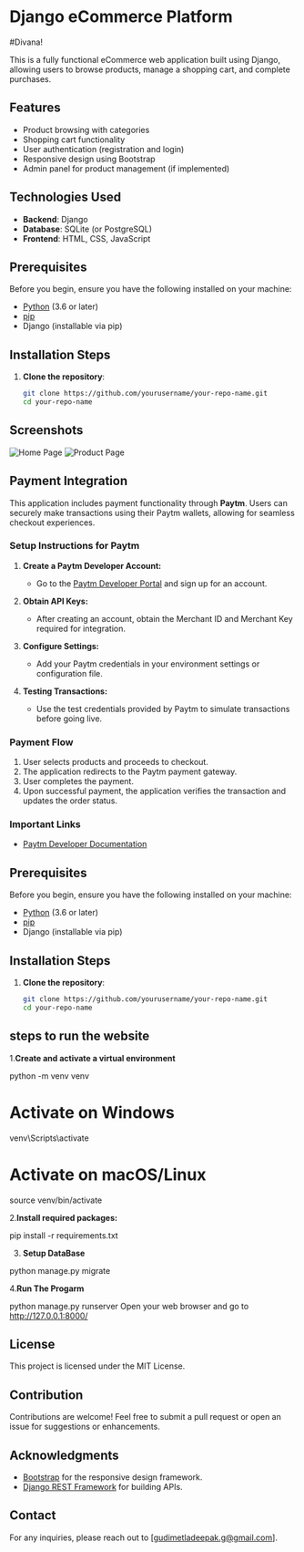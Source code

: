 # Django eCommerce Platform
#Divana!

This is a fully functional eCommerce web application built using Django, allowing users to browse products, manage a shopping cart, and complete purchases.

## Features
- Product browsing with categories
- Shopping cart functionality
- User authentication (registration and login)
- Responsive design using Bootstrap
- Admin panel for product management (if implemented)

## Technologies Used
- **Backend**: Django
- **Database**: SQLite (or PostgreSQL)
- **Frontend**: HTML, CSS, JavaScript

## Prerequisites
Before you begin, ensure you have the following installed on your machine:
- [Python](https://www.python.org/downloads/) (3.6 or later)
- [pip](https://pip.pypa.io/en/stable/installation/)
- Django (installable via pip)

## Installation Steps
1. **Clone the repository**:
   ```bash
   git clone https://github.com/yourusername/your-repo-name.git
   cd your-repo-name

## Screenshots
![Home Page](screenshots/home.png)
![Product Page](screenshots/product.png)

## Payment Integration

This application includes payment functionality through **Paytm**. Users can securely make transactions using their Paytm wallets, allowing for seamless checkout experiences.

### Setup Instructions for Paytm

1. **Create a Paytm Developer Account:**
   - Go to the [Paytm Developer Portal](https://developer.paytm.com/) and sign up for an account.

2. **Obtain API Keys:**
   - After creating an account, obtain the Merchant ID and Merchant Key required for integration.

3. **Configure Settings:**
   - Add your Paytm credentials in your environment settings or configuration file.

4. **Testing Transactions:**
   - Use the test credentials provided by Paytm to simulate transactions before going live.

### Payment Flow

1. User selects products and proceeds to checkout.
2. The application redirects to the Paytm payment gateway.
3. User completes the payment.
4. Upon successful payment, the application verifies the transaction and updates the order status.

### Important Links
- [Paytm Developer Documentation](https://developer.paytm.com/docs/all-in-one-sdk/)

## Prerequisites
Before you begin, ensure you have the following installed on your machine:
- [Python](https://www.python.org/downloads/) (3.6 or later)
- [pip](https://pip.pypa.io/en/stable/installation/)
- Django (installable via pip)

## Installation Steps
1. **Clone the repository**:
   ```bash
   git clone https://github.com/yourusername/your-repo-name.git
   cd your-repo-name

## steps to run the website

1.**Create and activate a virtual environment**

python -m venv venv
# Activate on Windows
venv\Scripts\activate
# Activate on macOS/Linux
source venv/bin/activate

2.**Install required packages:**

pip install -r requirements.txt

3. **Setup DataBase**

python manage.py migrate


4.**Run The Progarm**

python manage.py runserver
Open your web browser and go to http://127.0.0.1:8000/

## License

This project is licensed under the MIT License.


## Contribution

Contributions are welcome! Feel free to submit a pull request or open an issue for suggestions or enhancements.

## Acknowledgments
- [Bootstrap](https://getbootstrap.com/) for the responsive design framework.
- [Django REST Framework](https://www.django-rest-framework.org/) for building APIs.


## Contact

For any inquiries, please reach out to [gudimetladeepak.g@gmail.com].


